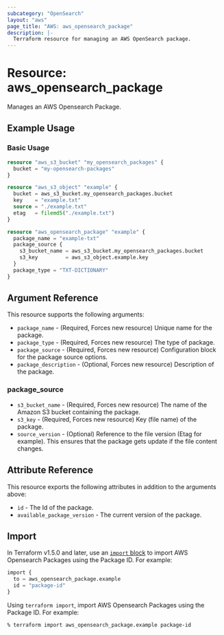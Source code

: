 ```yaml
---
subcategory: "OpenSearch"
layout: "aws"
page_title: "AWS: aws_opensearch_package"
description: |-
  Terraform resource for managing an AWS OpenSearch package.
---
```


# Resource: aws_opensearch_package

Manages an AWS Opensearch Package.

## Example Usage

### Basic Usage

```terraform
resource "aws_s3_bucket" "my_opensearch_packages" {
  bucket = "my-opensearch-packages"
}

resource "aws_s3_object" "example" {
  bucket = aws_s3_bucket.my_opensearch_packages.bucket
  key    = "example.txt"
  source = "./example.txt"
  etag   = filemd5("./example.txt")
}

resource "aws_opensearch_package" "example" {
  package_name = "example-txt"
  package_source {
    s3_bucket_name = aws_s3_bucket.my_opensearch_packages.bucket
    s3_key         = aws_s3_object.example.key
  }
  package_type = "TXT-DICTIONARY"
}
```

## Argument Reference

This resource supports the following arguments:

* `package_name` - (Required, Forces new resource) Unique name for the package.
* `package_type` - (Required, Forces new resource) The type of package.
* `package_source` - (Required, Forces new resource) Configuration block for the package source options.
* `package_description` - (Optional, Forces new resource) Description of the package.

### package_source

* `s3_bucket_name` - (Required, Forces new resource) The name of the Amazon S3 bucket containing the package.
* `s3_key` - (Required, Forces new resource) Key (file name) of the package.
* `source_version` - (Optional) Reference to the file version (Etag for example). This ensures that the package gets update if the file content changes.

## Attribute Reference

This resource exports the following attributes in addition to the arguments above:

* `id` - The Id of the package.
* `available_package_version` - The current version of the package.

## Import

In Terraform v1.5.0 and later, use an [`import` block](https://developer.hashicorp.com/terraform/language/import) to import AWS Opensearch Packages using the Package ID. For example:

```terraform
import {
  to = aws_opensearch_package.example
  id = "package-id"
}
```

Using `terraform import`, import AWS Opensearch Packages using the Package ID. For example:

```console
% terraform import aws_opensearch_package.example package-id
```

